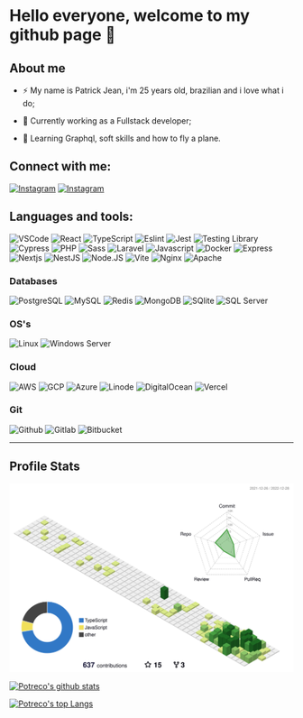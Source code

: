 # Hello everyone, welcome to my github page 👋

## About me

- ⚡ My name is Patrick Jean, i'm 25 years old, brazilian and i love what i do;

- 🔭 Currently working as a Fullstack developer;

- 🌱 Learning Graphql, soft skills and how to fly a plane.

## Connect with me:

[![Instagram](https://img.shields.io/badge/linkedin-0A66C2?style=for-the-badge&logo=linkedin&logoColor=white)][linkedin]
[![Instagram](https://img.shields.io/badge/instagram-E4405F?style=for-the-badge&logo=instagram&logoColor=white)][instagram]

## Languages and tools:

![VSCode](https://img.shields.io/badge/VSCode-007ACC?style=for-the-badge&logo=visualstudiocode&logoColor=61DAFB)
![React](https://img.shields.io/badge/React-20232A?style=for-the-badge&logo=react&logoColor=61DAFB)
![TypeScript](https://img.shields.io/badge/TypeScript-007ACC?style=for-the-badge&logo=typescript&logoColor=white)
![Eslint](https://img.shields.io/badge/eslint-4B32C3?style=for-the-badge&logo=eslint)
![Jest](https://img.shields.io/badge/jest-C21325?style=for-the-badge&logo=jest&logoColor=white)
![Testing Library](https://img.shields.io/badge/testing%20library-E33332?style=for-the-badge&logo=testing-library&logoColor=white)
![Cypress](https://img.shields.io/badge/cypress-17202C?style=for-the-badge&logo=cypress&logoColor=white)
![PHP](https://img.shields.io/badge/php-777BB4?style=for-the-badge&logo=php&logoColor=fff)
![Sass](https://img.shields.io/badge/sass-CC6699?style=for-the-badge&logo=sass&logoColor=fff)
![Laravel](https://img.shields.io/badge/laravel-FF2D20?style=for-the-badge&logo=laravel&logoColor=fff)
![Javascript](https://img.shields.io/badge/javascript-F7DF1E?style=for-the-badge&logo=javascript&logoColor=fff)
![Docker](https://img.shields.io/badge/docker-2496ED?style=for-the-badge&logo=docker&logoColor=fff)
![Express](https://img.shields.io/badge/express-000000?style=for-the-badge&logo=express&logoColor=fff)
![Nextjs](https://img.shields.io/badge/next.js-000000?style=for-the-badge&logo=next.js&logoColor=fff)
![NestJS](https://img.shields.io/badge/nestjs-E0234E?style=for-the-badge&logo=nestjs&logoColor=fff)
![Node.JS](https://img.shields.io/badge/node.js-339933?style=for-the-badge&logo=node.js&logoColor=fff)
![Vite](https://img.shields.io/badge/vite-646CFF?style=for-the-badge&logo=vite&logoColor=fff)
![Nginx](https://img.shields.io/badge/nginx-009639?style=for-the-badge&logo=nginx&logoColor=fff)
![Apache](https://img.shields.io/badge/apache-D22128?style=for-the-badge&logo=apache&logoColor=fff)

### Databases

![PostgreSQL](https://img.shields.io/badge/postgresql-4169E1?style=for-the-badge&logo=postgresql&logoColor=fff)
![MySQL](https://img.shields.io/badge/mysql-4479A1?style=for-the-badge&logo=mysql&logoColor=fff)
![Redis](https://img.shields.io/badge/redis-DC382D?style=for-the-badge&logo=redis&logoColor=fff)
![MongoDB](https://img.shields.io/badge/mongodb-47A248?style=for-the-badge&logo=mongodb&logoColor=fff)
![SQlite](https://img.shields.io/badge/sqlite-003B57?style=for-the-badge&logo=sqlite&logoColor=fff)
![SQL Server](https://img.shields.io/badge/sql%20server-CC2927?style=for-the-badge&logo=microsoftsqlserver&logoColor=fff)

### OS's

![Linux](https://img.shields.io/badge/linux-000?style=for-the-badge&logo=linux&logoColor=fff)
![Windows Server](https://img.shields.io/badge/windows%20server-0078D6?style=for-the-badge&logo=windows&logoColor=fff)

### Cloud

![AWS](https://img.shields.io/badge/aws-232F3E?style=for-the-badge&logo=amazon%20aws&logoColor=fff)
![GCP](https://img.shields.io/badge/google%20cloud-4285F4?style=for-the-badge&logo=googlecloud&logoColor=fff)
![Azure](https://img.shields.io/badge/azure-0078D4?style=for-the-badge&logo=microsoftazure&logoColor=fff)
![Linode](https://img.shields.io/badge/linode-00A95C?style=for-the-badge&logo=linode&logoColor=fff)
![DigitalOcean](https://img.shields.io/badge/digitalocean-0080FF?style=for-the-badge&logo=digitalocean&logoColor=fff)
![Vercel](https://img.shields.io/badge/vercel-000?style=for-the-badge&logo=vercel&logoColor=fff)

### Git

![Github](https://img.shields.io/badge/github-181717?style=for-the-badge&logo=github&logoColor=fff)
![Gitlab](https://img.shields.io/badge/gitlab-FC6D26?style=for-the-badge&logo=gitlab&logoColor=fff)
![Bitbucket](https://img.shields.io/badge/bitbucket-0052CC?style=for-the-badge&logo=bitbucket&logoColor=fff)

---

## Profile Stats

![](./profile-3d-contrib/profile-green-animate.svg)

[![Potreco's github stats](https://grsv.meurerti.com.br/api?username=potreco&count_private=true&show_icons=true&theme=dracula)](https://github.com/anuraghazra/github-readme-stats)

[![Potreco's top Langs](https://grsv.meurerti.com.br/api/top-langs/?username=potreco&count_private=true&theme=dracula&layout=compact)](https://github.com/anuraghazra/github-readme-stats)

[instagram]: https://www.instagram.com/patrickjeanmeurer/
[linkedin]: https://www.linkedin.com/in/patrickjeanmeurer/
